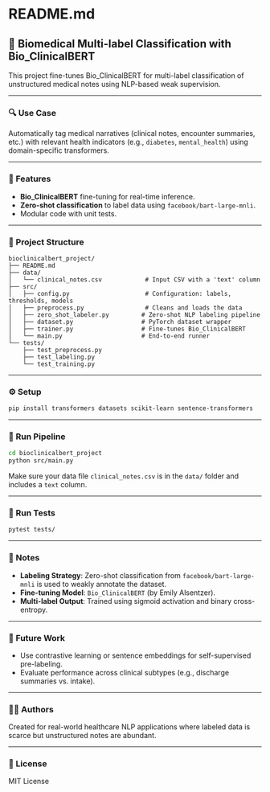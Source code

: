 # README.md

## 🧬 Biomedical Multi-label Classification with Bio_ClinicalBERT

This project fine-tunes Bio_ClinicalBERT for multi-label classification of unstructured medical notes using NLP-based weak supervision.

---

### 🔍 Use Case
Automatically tag medical narratives (clinical notes, encounter summaries, etc.) with relevant health indicators (e.g., `diabetes`, `mental_health`) using domain-specific transformers.

---

### 🧪 Features
- **Bio_ClinicalBERT** fine-tuning for real-time inference.
- **Zero-shot classification** to label data using `facebook/bart-large-mnli`.
- Modular code with unit tests.

---

### 📁 Project Structure
```
bioclinicalbert_project/
├── README.md
├── data/
│   └── clinical_notes.csv            # Input CSV with a 'text' column
├── src/
│   ├── config.py                     # Configuration: labels, thresholds, models
│   ├── preprocess.py                 # Cleans and loads the data
│   ├── zero_shot_labeler.py         # Zero-shot NLP labeling pipeline
│   ├── dataset.py                   # PyTorch dataset wrapper
│   ├── trainer.py                   # Fine-tunes Bio_ClinicalBERT
│   └── main.py                      # End-to-end runner
└── tests/
    ├── test_preprocess.py
    ├── test_labeling.py
    └── test_training.py
```

---

### ⚙️ Setup
```bash
pip install transformers datasets scikit-learn sentence-transformers
```

---

### 🚀 Run Pipeline
```bash
cd bioclinicalbert_project
python src/main.py
```

Make sure your data file `clinical_notes.csv` is in the `data/` folder and includes a `text` column.

---

### 🧪 Run Tests
```bash
pytest tests/
```

---

### 🧠 Notes
- **Labeling Strategy**: Zero-shot classification from `facebook/bart-large-mnli` is used to weakly annotate the dataset.
- **Fine-tuning Model**: `Bio_ClinicalBERT` (by Emily Alsentzer).
- **Multi-label Output**: Trained using sigmoid activation and binary cross-entropy.

---

### 📌 Future Work
- Use contrastive learning or sentence embeddings for self-supervised pre-labeling.
- Evaluate performance across clinical subtypes (e.g., discharge summaries vs. intake).

---

### 🧑‍⚕️ Authors
Created for real-world healthcare NLP applications where labeled data is scarce but unstructured notes are abundant.

---

### 📄 License
MIT License
